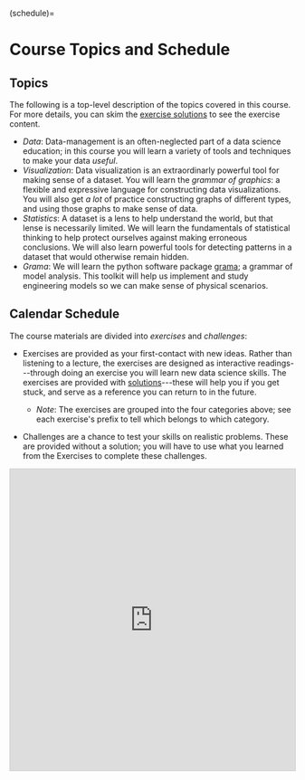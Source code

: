 (schedule)=
# Course Topics and Schedule

## Topics

The following is a top-level description of the topics covered in this course. For more details, you can skim the [exercise solutions](exercise-solutions) to see the exercise content.

- *Data*: Data-management is an often-neglected part of a data science education; in this course you will learn a variety of tools and techniques to make your data *useful*.
- *Visualization*: Data visualization is an extraordinarly powerful tool for making sense of a dataset. You will learn the *grammar of graphics*: a flexible and expressive language for constructing data visualizations. You will also get *a lot* of practice constructing graphs of different types, and using those graphs to make sense of data.
- *Statistics*: A dataset is a lens to help understand the world, but that lense is necessarily limited. We will learn the fundamentals of statistical thinking to help protect ourselves against making erroneous conclusions. We will also learn powerful tools for detecting patterns in a dataset that would otherwise remain hidden.
- *Grama*: We will learn the python software package [grama](https://github.com/zdelrosario/py_grama); a grammar of model analysis. This toolkit will help us implement and study engineering models so we can make sense of physical scenarios.

## Calendar Schedule

The course materials are divided into *exercises* and *challenges*:

- Exercises are provided as your first-contact with new ideas. Rather than listening to a lecture, the exercises are designed as interactive readings---through doing an exercise you will learn new data science skills. The exercises are provided with [solutions](exercise-solutions)---these will help you if you get stuck, and serve as a reference you can return to in the future.
  - *Note*: The exercises are grouped into the four categories above; see each exercise's prefix to tell which belongs to which category.

- Challenges are a chance to test your skills on realistic problems. These are provided without a solution; you will have to use what you learned from the Exercises to complete these challenges.

<iframe class="airtable-embed" src="https://airtable.com/appXhXfm3VmW4a5vF/shrWJynZFbHZQufrg" frameborder="0" onmousewheel="" width="100%" height="533" style="background: transparent; border: 1px solid #ccc;"></iframe>
